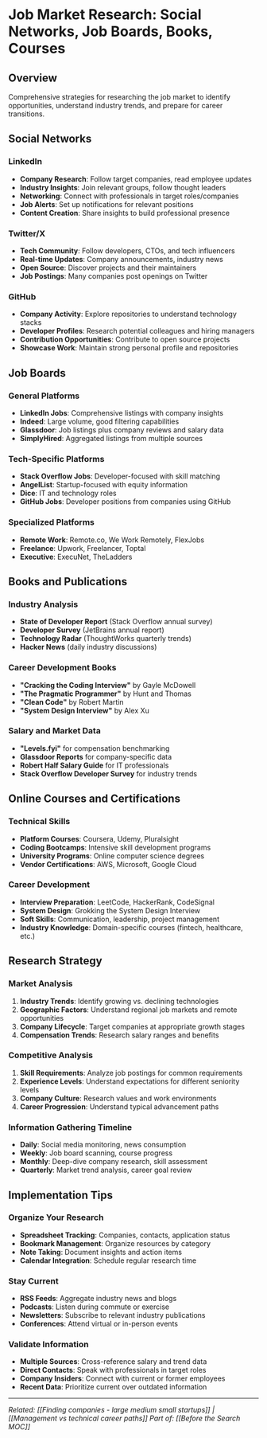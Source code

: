 # Job Market Research: Social Networks, Job Boards, Books, Courses

## Overview
Comprehensive strategies for researching the job market to identify opportunities, understand industry trends, and prepare for career transitions.

## Social Networks

### LinkedIn
- **Company Research**: Follow target companies, read employee updates
- **Industry Insights**: Join relevant groups, follow thought leaders
- **Networking**: Connect with professionals in target roles/companies
- **Job Alerts**: Set up notifications for relevant positions
- **Content Creation**: Share insights to build professional presence

### Twitter/X
- **Tech Community**: Follow developers, CTOs, and tech influencers
- **Real-time Updates**: Company announcements, industry news
- **Open Source**: Discover projects and their maintainers
- **Job Postings**: Many companies post openings on Twitter

### GitHub
- **Company Activity**: Explore repositories to understand technology stacks
- **Developer Profiles**: Research potential colleagues and hiring managers
- **Contribution Opportunities**: Contribute to open source projects
- **Showcase Work**: Maintain strong personal profile and repositories

## Job Boards

### General Platforms
- **LinkedIn Jobs**: Comprehensive listings with company insights
- **Indeed**: Large volume, good filtering capabilities
- **Glassdoor**: Job listings plus company reviews and salary data
- **SimplyHired**: Aggregated listings from multiple sources

### Tech-Specific Platforms
- **Stack Overflow Jobs**: Developer-focused with skill matching
- **AngelList**: Startup-focused with equity information
- **Dice**: IT and technology roles
- **GitHub Jobs**: Developer positions from companies using GitHub

### Specialized Platforms
- **Remote Work**: Remote.co, We Work Remotely, FlexJobs
- **Freelance**: Upwork, Freelancer, Toptal
- **Executive**: ExecuNet, TheLadders

## Books and Publications

### Industry Analysis
- **State of Developer Report** (Stack Overflow annual survey)
- **Developer Survey** (JetBrains annual report)
- **Technology Radar** (ThoughtWorks quarterly trends)
- **Hacker News** (daily industry discussions)

### Career Development Books
- **"Cracking the Coding Interview"** by Gayle McDowell
- **"The Pragmatic Programmer"** by Hunt and Thomas
- **"Clean Code"** by Robert Martin
- **"System Design Interview"** by Alex Xu

### Salary and Market Data
- **"Levels.fyi"** for compensation benchmarking
- **Glassdoor Reports** for company-specific data
- **Robert Half Salary Guide** for IT professionals
- **Stack Overflow Developer Survey** for industry trends

## Online Courses and Certifications

### Technical Skills
- **Platform Courses**: Coursera, Udemy, Pluralsight
- **Coding Bootcamps**: Intensive skill development programs
- **University Programs**: Online computer science degrees
- **Vendor Certifications**: AWS, Microsoft, Google Cloud

### Career Development
- **Interview Preparation**: LeetCode, HackerRank, CodeSignal
- **System Design**: Grokking the System Design Interview
- **Soft Skills**: Communication, leadership, project management
- **Industry Knowledge**: Domain-specific courses (fintech, healthcare, etc.)

## Research Strategy

### Market Analysis
1. **Industry Trends**: Identify growing vs. declining technologies
2. **Geographic Factors**: Understand regional job markets and remote opportunities
3. **Company Lifecycle**: Target companies at appropriate growth stages
4. **Compensation Trends**: Research salary ranges and benefits

### Competitive Analysis
1. **Skill Requirements**: Analyze job postings for common requirements
2. **Experience Levels**: Understand expectations for different seniority levels
3. **Company Culture**: Research values and work environments
4. **Career Progression**: Understand typical advancement paths

### Information Gathering Timeline
- **Daily**: Social media monitoring, news consumption
- **Weekly**: Job board scanning, course progress
- **Monthly**: Deep-dive company research, skill assessment
- **Quarterly**: Market trend analysis, career goal review

## Implementation Tips

### Organize Your Research
- **Spreadsheet Tracking**: Companies, contacts, application status
- **Bookmark Management**: Organize resources by category
- **Note Taking**: Document insights and action items
- **Calendar Integration**: Schedule regular research time

### Stay Current
- **RSS Feeds**: Aggregate industry news and blogs
- **Podcasts**: Listen during commute or exercise
- **Newsletters**: Subscribe to relevant industry publications
- **Conferences**: Attend virtual or in-person events

### Validate Information
- **Multiple Sources**: Cross-reference salary and trend data
- **Direct Contacts**: Speak with professionals in target roles
- **Company Insiders**: Connect with current or former employees
- **Recent Data**: Prioritize current over outdated information

---
*Related: [[Finding companies - large medium small startups]] | [[Management vs technical career paths]]*
*Part of: [[Before the Search MOC]]*